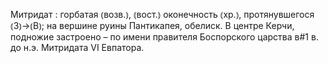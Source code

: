 ---
---

Митридат
: горбатая ⦅возв.⦆, ⦅вост.⦆ оконечность ⦅хр.⦆, протянувшегося ⦅З⦆→⦅В⦆; на вершине руины Пантикапея, обелиск. В центре Керчи, подножие застроено – по имени правителя Боспорского царства в#1 в. до н.э. Митридата VI Евпатора.
